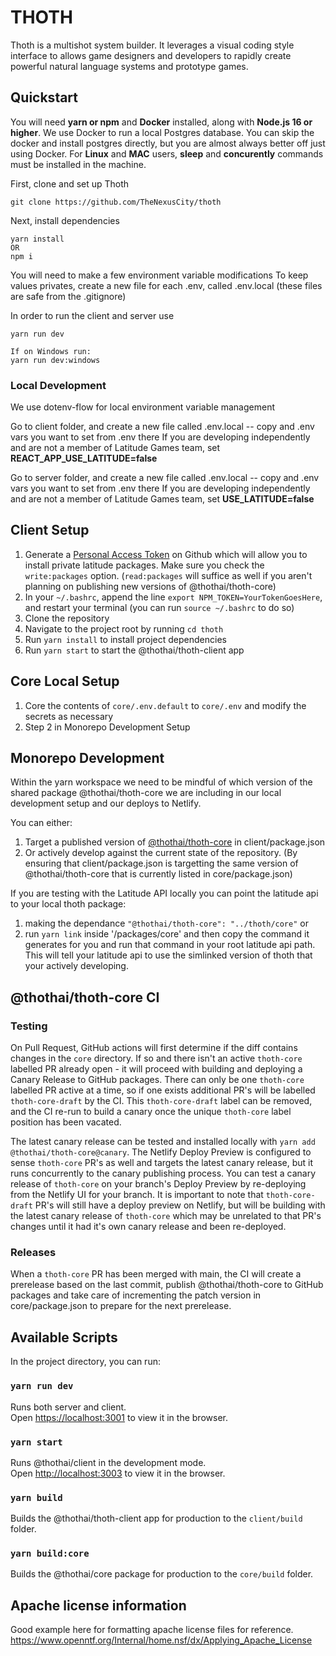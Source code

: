 # THOTH

Thoth is a multishot system builder. It leverages a visual coding style interface to allows game designers and developers to rapidly create powerful natural language systems and prototype games.

## Quickstart

You will need **yarn or npm** and **Docker** installed, along with **Node.js 16 or higher**. We use Docker to run a local Postgres database. You can skip the docker and install postgres directly, but you are almost always better off just using Docker.
For **Linux** and **MAC** users, **sleep** and **concurently** commands must be installed in the machine.

First, clone and set up Thoth

```
git clone https://github.com/TheNexusCity/thoth
```

Next, install dependencies

```
yarn install
OR
npm i
```

You will need to make a few environment variable modifications
To keep values privates, create a new file for each .env, called .env.local (these files are safe from the .gitignore)

In order to run the client and server use

```
yarn run dev

If on Windows run:
yarn run dev:windows
```

### Local Development

We use dotenv-flow for local environment variable management

Go to client folder, and create a new file called .env.local -- copy and .env vars you want to set from .env there
If you are developing independently and are not a member of Latitude Games team, set **REACT_APP_USE_LATITUDE=false**

Go to server folder, and create a new file called .env.local -- copy and .env vars you want to set from .env there
If you are developing independently and are not a member of Latitude Games team, set **USE_LATITUDE=false**

## Client Setup

1. Generate a [Personal Access Token](https://github.com/settings/tokens) on Github which will allow you to install private latitude packages. Make sure you check the `write:packages` option. (`read:packages` will suffice as well if you aren't planning on publishing new versions of @thothai/thoth-core)
1. In your `~/.bashrc`, append the line `export NPM_TOKEN=YourTokenGoesHere`, and restart your terminal (you can run `source ~/.bashrc` to do so)
1. Clone the repository
1. Navigate to the project root by running `cd thoth`
1. Run `yarn install` to install project dependencies
1. Run `yarn start` to start the @thothai/thoth-client app

## Core Local Setup

1. Core the contents of `core/.env.default` to `core/.env` and modify the secrets as necessary
1. Step 2 in Monorepo Development Setup

## Monorepo Development

Within the yarn workspace we need to be mindful of which version of the shared package @thothai/thoth-core we are including in our local development setup and our deploys to Netlify.

You can either:

1. Target a published version of [@thothai/thoth-core](https://github.com/latitudegames/thoth/packages/983711) in client/package.json
2. Or actively develop against the current state of the repository. (By ensuring that client/package.json is targetting the same version of @thothai/thoth-core that is currently listed in core/package.json)

If you are testing with the Latitude API locally you can point the latitude api to your local thoth package:

1.  making the dependance `"@thothai/thoth-core": "../thoth/core"`
    or
2.  run `yarn link` inside '/packages/core' and then copy the command it generates for you and run that command in your root latitude api path. This will tell your latitude api to use the simlinked version of thoth that your actively developing.

## @thothai/thoth-core CI

### Testing

On Pull Request, GitHub actions will first determine if the diff contains changes in the `core` directory. If so
and there isn't an active `thoth-core` labelled PR already open - it will proceed with building and deploying a Canary Release
to GitHub packages. There can only be one `thoth-core` labelled PR active at a time, so if one exists additional PR's will be labelled `thoth-core-draft` by the CI. This `thoth-core-draft` label can be removed, and the CI re-run to build a canary once the unique `thoth-core` label position has been vacated.

The latest canary release can be tested and installed locally with `yarn add @thothai/thoth-core@canary`. The Netlify Deploy Preview is configured to sense `thoth-core` PR's as well and targets the latest canary release, but it runs concurrently to the canary publishing process. You can test a canary release of `thoth-core` on your branch's Deploy Preview by re-deploying from the Netlify UI for your branch. It is important to note that `thoth-core-draft` PR's will still have a deploy preview on Netlify, but will be building with the latest canary release of `thoth-core` which may be unrelated to that PR's changes until it had it's own canary release and been re-deployed.

### Releases

When a `thoth-core` PR has been merged with main, the CI will create a prerelease based on the last commit, publish
@thothai/thoth-core to GitHub packages and take care of incrementing the patch version in core/package.json to prepare
for the next prerelease.

## Available Scripts

In the project directory, you can run:

### `yarn run dev`

Runs both server and client.\
Open [https://localhost:3001](https://localhost:3001) to view it in the browser.

### `yarn start`

Runs @thothai/client in the development mode.\
Open [http://localhost:3003](http://localhost:3003) to view it in the browser.

### `yarn build`

Builds the @thothai/thoth-client app for production to the `client/build` folder.

### `yarn build:core`

Builds the @thothai/core package for production to the `core/build` folder.

## Apache license information

Good example here for formatting apache license files for reference.
https://www.openntf.org/Internal/home.nsf/dx/Applying_Apache_License
